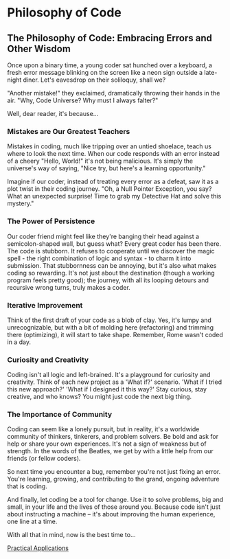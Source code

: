 # Philosophy of Code

## **The Philosophy of Code: Embracing Errors and Other Wisdom**

Once upon a binary time, a young coder sat hunched over a keyboard, a fresh error message blinking on the screen like a neon sign outside a late-night diner. Let's eavesdrop on their soliloquy, shall we?

"Another mistake!" they exclaimed, dramatically throwing their hands in the air. "Why, Code Universe? Why must I always falter?"

Well, dear reader, it's because...

### **Mistakes are Our Greatest Teachers**

Mistakes in coding, much like tripping over an untied shoelace, teach us where to look the next time. When our code responds with an error instead of a cheery "Hello, World!" it's not being malicious. It's simply the universe's way of saying, "Nice try, but here's a learning opportunity."

Imagine if our coder, instead of treating every error as a defeat, saw it as a plot twist in their coding journey. "Oh, a Null Pointer Exception, you say? What an unexpected surprise! Time to grab my Detective Hat and solve this mystery."

### **The Power of Persistence**

Our coder friend might feel like they're banging their head against a semicolon-shaped wall, but guess what? Every great coder has been there. The code is stubborn. It refuses to cooperate until we discover the magic spell - the right combination of logic and syntax - to charm it into submission. That stubbornness can be annoying, but it's also what makes coding so rewarding. It's not just about the destination (though a working program feels pretty good); the journey, with all its looping detours and recursive wrong turns, truly makes a coder.

### **Iterative Improvement**

Think of the first draft of your code as a blob of clay. Yes, it's lumpy and unrecognizable, but with a bit of molding here (refactoring) and trimming there (optimizing), it will start to take shape. Remember, Rome wasn't coded in a day.

### **Curiosity and Creativity**

Coding isn't all logic and left-brained. It's a playground for curiosity and creativity. Think of each new project as a 'What if?' scenario. 'What if I tried this new approach?' 'What if I designed it this way?' Stay curious, stay creative, and who knows? You might just code the next big thing.

### **The Importance of Community**

Coding can seem like a lonely pursuit, but in reality, it's a worldwide community of thinkers, tinkerers, and problem solvers. Be bold and ask for help or share your own experiences. It's not a sign of weakness but of strength. In the words of the Beatles, we get by with a little help from our friends (or fellow coders).

So next time you encounter a bug, remember you're not just fixing an error. You're learning, growing, and contributing to the grand, ongoing adventure that is coding.

And finally, let coding be a tool for change. Use it to solve problems, big and small, in your life and the lives of those around you. Because code isn't just about instructing a machine – it's about improving the human experience, one line at a time.

With all that in mind, now is the best time to…

[Practical Applications](../Practical%20Applications%204ed3e5efe9484be19fb3c690b6ab05fa.md)